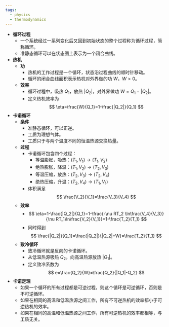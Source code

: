 ```yaml
---
tags:
  - physics
  - thermodynamics
---
```

- **循环过程**
	- 一个系统经过一系列变化后又回到初始状态的整个过程称为循环过程，简称循环。
	- 准静态循环可以在状态图上表示为一个闭合曲线。
- **热机**
	- **功**
		- 热机的工作过程是一个循环，状态沿过程曲线的顺时针移动。
		- 循环的闭合曲线面积表示热机对外界做的功 $W$，$W>0$。
	- **效率**
		- 循环过程中，吸热 $Q_1$，放热 $|Q_2|$，对外界做功 $W=Q_1-|Q_2|$。
		- 定义热机效率为
		  $$
		  \eta=\frac{W}{Q_1}=1-\frac{|Q_2|}{Q_1}
		  $$
- **卡诺循环**
	- **条件**
		- 准静态循环，可以正逆。
		- 工质为理想气体。
		- 工质只于与两个温度不同的恒温热源交换热量。
	- **过程**
		- 卡诺循环包含四个过程：
			- 等温膨胀，吸热：$(T_1,V_1)\to(T_1,V_2)$
			- 绝热膨胀，降温：$(T_1,V_2)\to(T_2,V_3)$
			- 等温压缩，放热：$(T_2,V_3)\to(T_2,V_4)$
			- 绝热压缩，升温：$(T_2,V_4)\to(T_1,V_1)$
		- 体积满足
		  $$
		  \frac{V_2}{V_1}=\frac{V_3}{V_4}
		  $$
	- **效率**
		- $$
		  \eta=1-\frac{|Q_2|}{Q_1}=1-\frac{-\nu RT_2 \ln\frac{V_4}{V_3}}{\nu RT_1\ln\frac{V_2}{V_1}}=1-\frac{T_2}{T_1}
		  $$
		- 同时得到
		  $$
		  \frac{|Q_2|}{Q_1}=\frac{|Q_2|}{|Q_2|+W}=\frac{T_2}{T_1}
		  $$
	- **致冷循环**
		- 致冷循环就是反向的卡诺循环。
		- 从低温热源吸热 $Q_2$，向高温热源放热 $|Q_1|$。
		- 定义致冷系数为
		  $$
		  e=\frac{Q_2}{W}=\frac{Q_2}{|Q_1|-Q_2}
		  $$
- **卡诺定理**
	- 如果一个循环的所有过程都是可逆过程，则这个循环是可逆循环，否则是不可逆循环。
	- 如果在相同的高温和低温热源之间工作，所有不可逆热机的效率都小于可逆热机的效率。
	- 如果在相同的高温和低温热源之间工作，所有可逆热机的效率都相等，与工质无关。